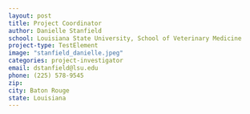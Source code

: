 ```yaml
---
layout: post
title: Project Coordinator
author: Danielle Stanfield
school: Louisiana State University, School of Veterinary Medicine
project-type: TestElement
image: "stanfield_danielle.jpeg"
categories: project-investigator
email: dstanfield@lsu.edu
phone: (225) 578-9545
zip: 
city: Baton Rouge
state: Louisiana
---
```

